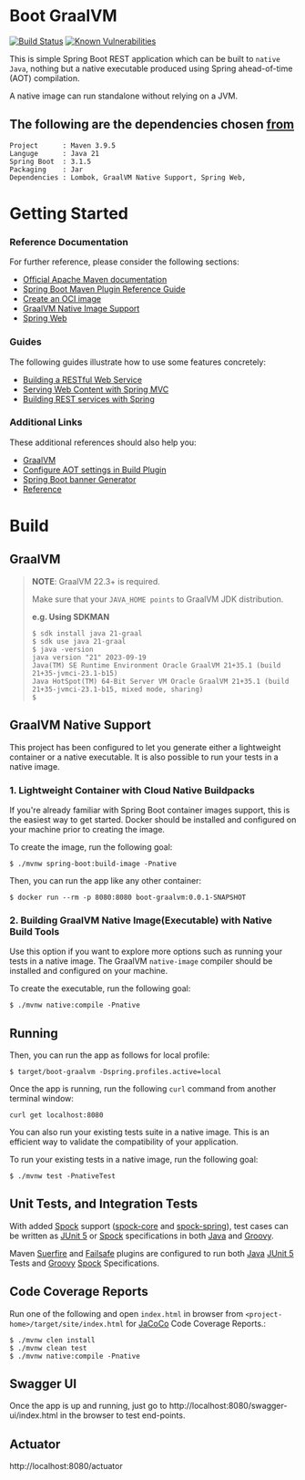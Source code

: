 # Boot GraalVM
[![Build Status](https://github.com/gpottepalem/boot-graalvm/actions/workflows/build-pull-request.yml/badge.svg)](https://github.com/gpottepalem/boot-graalvm/actions/workflows/build-pull-request.yml/badge.svg)
[![Known Vulnerabilities](https://snyk.io/test/github/gpottepalem/boot-graalvm/badge.svg?targetFile=pom.xml)](https://snyk.io/test/github/gpottepalem/boot-graalvm?targetFile=pom.xml)

This is simple Spring Boot REST application which can be built to `native Java`, nothing but a native 
executable produced using Spring ahead-of-time (AOT) compilation.

A native image can run standalone without relying on a JVM.

## The following are the dependencies chosen [from](https://start.spring.io/)
```
Project      : Maven 3.9.5  
Languge      : Java 21  
Spring Boot  : 3.1.5
Packaging    : Jar
Dependencies : Lombok, GraalVM Native Support, Spring Web,
```
# Getting Started

### Reference Documentation
For further reference, please consider the following sections:

* [Official Apache Maven documentation](https://maven.apache.org/guides/index.html)
* [Spring Boot Maven Plugin Reference Guide](https://docs.spring.io/spring-boot/docs/3.0.5/maven-plugin/reference/html/)
* [Create an OCI image](https://docs.spring.io/spring-boot/docs/3.0.5/maven-plugin/reference/html/#build-image)
* [GraalVM Native Image Support](https://docs.spring.io/spring-boot/docs/3.0.5/reference/html/native-image.html#native-image)
* [Spring Web](https://docs.spring.io/spring-boot/docs/3.0.5/reference/htmlsingle/#web)

### Guides
The following guides illustrate how to use some features concretely:

* [Building a RESTful Web Service](https://spring.io/guides/gs/rest-service/)
* [Serving Web Content with Spring MVC](https://spring.io/guides/gs/serving-web-content/)
* [Building REST services with Spring](https://spring.io/guides/tutorials/rest/)

### Additional Links
These additional references should also help you:

* [GraalVM](https://www.graalvm.org/)
* [Configure AOT settings in Build Plugin](https://docs.spring.io/spring-boot/docs/3.0.5/maven-plugin/reference/htmlsingle/#aot)
* [Spring Boot banner Generator](https://springhow.com/spring-boot-banner-generator/)
* [Reference](https://blogs.oracle.com/java/post/go-native-with-spring-boot-3-and-graalvm)

# Build
## GraalVM
> **NOTE**: GraalVM 22.3+ is required.  
> 
> Make sure that your `JAVA_HOME points` to GraalVM JDK distribution.  
> 
> **e.g. Using SDKMAN**
> ```
> $ sdk install java 21-graal 
> $ sdk use java 21-graal
> $ java -version 
> java version "21" 2023-09-19
> Java(TM) SE Runtime Environment Oracle GraalVM 21+35.1 (build 21+35-jvmci-23.1-b15)
> Java HotSpot(TM) 64-Bit Server VM Oracle GraalVM 21+35.1 (build 21+35-jvmci-23.1-b15, mixed mode, sharing)
> $
> ```
> 
## GraalVM Native Support

This project has been configured to let you generate either a lightweight container or a native executable.
It is also possible to run your tests in a native image.

### 1. Lightweight Container with Cloud Native Buildpacks
If you're already familiar with Spring Boot container images support, this is the easiest way to get started.
Docker should be installed and configured on your machine prior to creating the image.

To create the image, run the following goal:

```
$ ./mvnw spring-boot:build-image -Pnative
```

Then, you can run the app like any other container:

```
$ docker run --rm -p 8080:8080 boot-graalvm:0.0.1-SNAPSHOT
```

### 2.  Building GraalVM Native Image(Executable) with Native Build Tools
Use this option if you want to explore more options such as running your tests in a native image.
The GraalVM `native-image` compiler should be installed and configured on your machine.

To create the executable, run the following goal:

```
$ ./mvnw native:compile -Pnative
```

## Running
Then, you can run the app as follows for local profile:
```
$ target/boot-graalvm -Dspring.profiles.active=local
```

Once the app is running, run the following `curl` command from another terminal window:
```
curl get localhost:8080
```

You can also run your existing tests suite in a native image.
This is an efficient way to validate the compatibility of your application.

To run your existing tests in a native image, run the following goal:

```
$ ./mvnw test -PnativeTest
```

## Unit Tests, and Integration Tests
With added [Spock](https://github.com/spockframework/spock) support ([spock-core](https://mvnrepository.com/artifact/org.spockframework/spock-core) and 
[spock-spring](https://mvnrepository.com/artifact/org.spockframework/spock-spring)), test cases can be written 
 as [JUnit 5](https://junit.org/junit5/) or [Spock](https://spockframework.org/) specifications in both 
[Java](https://dev.java/) and [Groovy](https://groovy-lang.org/).

Maven [Suerfire](https://maven.apache.org/surefire/maven-surefire-plugin/) and 
[Failsafe](https://maven.apache.org/surefire/maven-failsafe-plugin/) plugins are configured to run both 
[Java](https://dev.java/) [JUnit 5](https://junit.org/junit5/) Tests
and [Groovy](https://groovy-lang.org/) [Spock](https://github.com/spockframework/spock)  Specifications.

## Code Coverage Reports
Run one of the following and open `index.html` in browser from `<project-home>/target/site/index.html` 
for [JaCoCo](https://www.eclemma.org/jacoco/) Code Coverage Reports.:
```
$ ./mvnw clen install
$ ./mvnw clean test
$ ./mvnw native:compile -Pnative
```

## Swagger UI
Once the app is up and running, just go to http://localhost:8080/swagger-ui/index.html in the browser to test end-points.

## Actuator
http://localhost:8080/actuator

